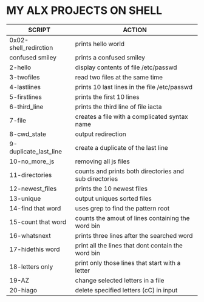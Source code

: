 #	MY ALX PROJECTS ON SHELL	#

| SCRIPT | ACTION |
| ------ | ------- |
| 0x02-shell_redirction | prints hello world |
| confused smiley | prints a confused smiley |
| 2-hello | display contents of file /etc/passwd |
| 3-twofiles | read two files at the same time|
| 4-lastlines | prints 10 last lines in the file /etc/passwd |
| 5-firstlines | prints the first 10 lines |
| 6-third_line | prints the third line of file iacta |
| 7-file | creates a file with a complicated syntax name |
| 8-cwd_state | output redirection |
| 9-duplicate_last_line | create a duplicate of the last line |
| 10-no_more_js | removing all js files |
| 11-directories | counts and prints both directories and sub directories |
| 12-newest_files | prints the 10 newest files |
| 13-unique | output uniques sorted files |
| 14-find that word | uses grep to find the pattern root |
| 15-count that word | counts the amout of lines containing the word bin |
| 16-whatsnext | prints three lines after the searched word |
| 17-hidethis word | print all the lines that dont contain the word bin |
| 18-letters only | print only those lines that start with a letter |
| 19-AZ | change selected letters in a file|
| 20-hiago | delete specified letters (cC) in input |